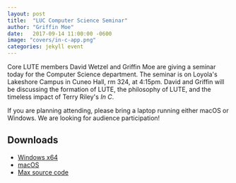 ```yaml
---
layout: post
title:  "LUC Computer Science Seminar"
author: "Griffin Moe"
date:   2017-09-14 11:00:00 -0600
image: "covers/in-c-app.png"
categories: jekyll event
---
```


Core LUTE members David Wetzel and Griffin Moe are giving a seminar today for
the Computer Science department. The seminar is on Loyola's Lakeshore Campus in
Cuneo Hall, rm 324, at 4:15pm. David and Griffin will be discussing the formation of LUTE,
the philosophy of LUTE, and the timeless impact of Terry Riley's *In C*.

If you are planning attending, please bring a laptop running either macOS or Windows.
We are looking for audience participation!

## Downloads

* [Windows x64](https://github.com/loyola-university-tech-ensemble/InC/releases/download/v1.0.2/InC_Winx64.zip)
* [macOS](https://github.com/loyola-university-tech-ensemble/InC/releases/download/v1.0.2/InCApp_macOS.dmg)
* [Max source code](https://github.com/loyola-university-tech-ensemble/InC/archive/v1.0.2.zip)

